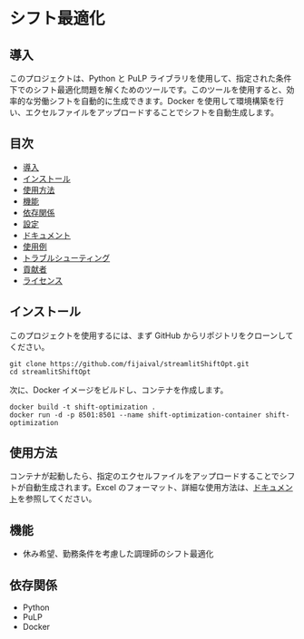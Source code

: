# シフト最適化

## 導入

このプロジェクトは、Python と PuLP ライブラリを使用して、指定された条件下でのシフト最適化問題を解くためのツールです。このツールを使用すると、効率的な労働シフトを自動的に生成できます。Docker を使用して環境構築を行い、エクセルファイルをアップロードすることでシフトを自動生成します。

## 目次

- [導入](#導入)
- [インストール](#インストール)
- [使用方法](#使用方法)
- [機能](#機能)
- [依存関係](#依存関係)
- [設定](#設定)
- [ドキュメント](#ドキュメント)
- [使用例](#使用例)
- [トラブルシューティング](#トラブルシューティング)
- [貢献者](#貢献者)
- [ライセンス](#ライセンス)

## インストール

このプロジェクトを使用するには、まず GitHub からリポジトリをクローンしてください。

```
git clone https://github.com/fijaival/streamlitShiftOpt.git
cd streamlitShiftOpt
```

次に、Docker イメージをビルドし、コンテナを作成します。

```
docker build -t shift-optimization .
docker run -d -p 8501:8501 --name shift-optimization-container shift-optimization
```

## 使用方法

コンテナが起動したら、指定のエクセルファイルをアップロードすることでシフトが自動生成されます。Excel のフォーマット、詳細な使用方法は、[ドキュメント](https://docs.google.com/document/d/1vocseYnQFl_5dQGwur9ExYMgxWMBxQPYyg28EMbcf6E/edit#heading=h.z3pinjp9be6p)を参照してください。

## 機能

- 休み希望、勤務条件を考慮した調理師のシフト最適化

## 依存関係

- Python
- PuLP
- Docker
